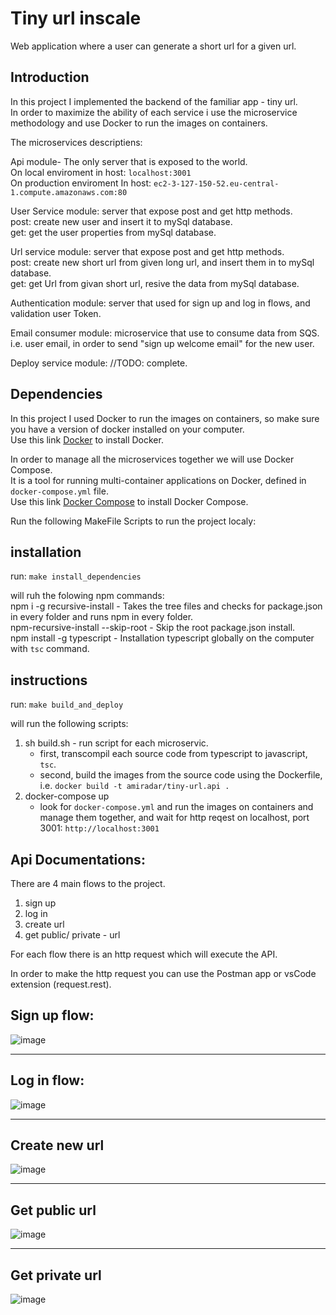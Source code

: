 # Tiny url inscale
 
Web application where a user can generate a short url for a given url.<br/>

## Introduction

In this project I implemented the backend of the familiar app - tiny url.<br/>
In order to maximize the ability of each service i use the microservice methodology and use Docker to run the images on containers.<br/>

The microservices descriptiens:<br/>

Api module- The only server that is exposed to the world.<br/>
On local enviroment in host: `localhost:3001`<br/>
On production enviroment In  host: `ec2-3-127-150-52.eu-central-1.compute.amazonaws.com:80`<br/>

User Service module: server that expose post and get http methods.<br/>
post: create new user and insert it to mySql database.<br/>
get: get the user properties from mySql database.<br/>

Url service module: server that expose post and get http methods.<br/>
post: create new short url from given long url, and insert them in to mySql database.<br/>
get: get Url from givan short url, resive the data from mySql database.<br/>

Authentication module: server that used for sign up and log in flows, and validation user Token.<br/>

Email consumer module: microservice that use to consume data from SQS.
i.e. user email, in order to send "sign up welcome email" for the new user.<br/>

Deploy service module: //TODO: complete.

## Dependencies

In this project I used Docker to run the images on containers, so make sure you have a version of docker installed on your computer.<br/>
Use this link [Docker](https://docs.docker.com/get-docker/) to install Docker.<br/>

In order to manage all the microservices together we will use Docker Compose. <br/>
It is a tool for running multi-container applications on Docker, defined in `docker-compose.yml` file.<br/>
Use this link [Docker Compose](https://docs.docker.com/compose/install/) to install Docker Compose.<br/>

Run the following MakeFile Scripts to run the project localy:<br/>

## installation

run: `make install_dependencies`  <br/>

will ruh the folowing npm commands:<br/>
npm i -g recursive-install - Takes the tree files and checks for package.json in every folder and runs npm in every folder.<br/>
npm-recursive-install --skip-root - Skip the root package.json install.<br/>
npm install -g typescript - Installation typescript globally on the computer with `tsc` command.<br/>

## instructions

run: `make build_and_deploy`  <br/>

will run the following scripts:<br/>
1) sh build.sh - run script for each microservic.  <br/>
    * first, transcompil each source code from typescript to javascript, `tsc`.<br/>
    * second, build the images from the source code using the Dockerfile, i.e. `docker build -t amiradar/tiny-url.api .`<br/>
2) docker-compose up<br/>
    * look for `docker-compose.yml` and run the images on containers and manage them together, and wait for http reqest on localhost, port 3001: `http://localhost:3001` <br/>
   

## Api Documentations:

There are 4 main flows to the project.
1) sign up
2) log in
3) create url
4) get public/ private - url 

For each flow there is an http request which will execute the API.

In order to make the http request you can use the Postman app or vsCode extension (request.rest).

## Sign up flow:

![image](https://user-images.githubusercontent.com/44618095/110481045-cf656580-80ef-11eb-884f-b71bfb273639.png)

--- 

## Log in flow:

![image](https://user-images.githubusercontent.com/44618095/110477145-7c89af00-80eb-11eb-8792-6959a2fc3c7b.png)

---

## Create new url

![image](https://user-images.githubusercontent.com/44618095/110480053-b9a37080-80ee-11eb-9703-97bce641d366.png)

---

## Get public url

![image](https://user-images.githubusercontent.com/44618095/110488270-fecba080-80f6-11eb-9b69-add3ca38ec59.png)

---

## Get private url

![image](https://user-images.githubusercontent.com/44618095/110485742-a2678180-80f4-11eb-84e4-e2b43cdcb874.png)


